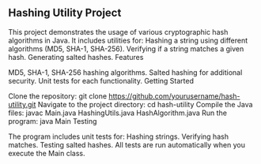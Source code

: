 ## Hashing Utility Project

This project demonstrates the usage of various cryptographic hash algorithms in Java. It includes utilities for:
Hashing a string using different algorithms (MD5, SHA-1, SHA-256).
Verifying if a string matches a given hash.
Generating salted hashes.
Features

MD5, SHA-1, SHA-256 hashing algorithms.
Salted hashing for additional security.
Unit tests for each functionality.
Getting Started

Clone the repository:
git clone https://github.com/yourusername/hash-utility.git
Navigate to the project directory:
cd hash-utility
Compile the Java files:
javac Main.java HashingUtils.java HashAlgorithm.java
Run the program:
java Main
Testing

The program includes unit tests for:
Hashing strings.
Verifying hash matches.
Testing salted hashes.
All tests are run automatically when you execute the Main class.
